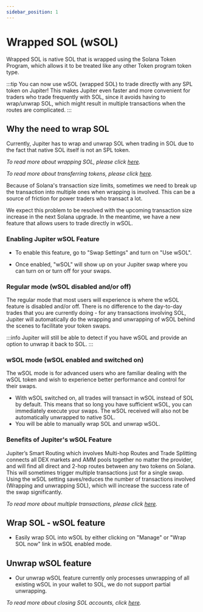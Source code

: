 ```yaml
---
sidebar_position: 1
---
```


# Wrapped SOL (wSOL)

Wrapped SOL is native SOL that is wrapped using the Solana Token Program, which allows it to be treated like any other Token program token type.

:::tip
You can now use wSOL (wrapped SOL) to trade directly with any SPL token on Jupiter!
This makes Jupiter even faster and more convenient for traders who trade frequently with SOL, since it avoids having to wrap/unwrap SOL, which might result in multiple transactions when the routes are complicated.
:::

## Why the need to wrap SOL

Currently, Jupiter has to wrap and unwrap SOL when trading in SOL due to the fact that native SOL itself is not an SPL token. 

*To read more about wrapping SOL, please click [here](https://spl.solana.com/token#wrapping-sol).*

*To read more about transferring tokens, please click [here](https://spl.solana.com/token#transferring-tokens).*

Because of Solana's transaction size limits, sometimes we need to break up the transaction into multiple ones when wrapping is involved. This can be a source of friction for power traders who transact a lot.

We expect this problem to be resolved with the upcoming transaction size increase in the next Solana upgrade. In the meantime, we have a new feature that allows users to trade directly in wSOL. 

### Enabling Jupiter wSOL Feature

- To enable this feature, go to "Swap Settings" and turn on "Use wSOL".

- Once enabled, "wSOL" will show up on your Jupiter swap where you can turn on or turn off for your swaps.

### Regular mode (wSOL disabled and/or off)

The regular mode that most users will experience is where the wSOL feature is disabled and/or off. There is no difference to the day-to-day trades that you are currently doing - for any transactions involving SOL, Jupiter will automatically do the wrapping and unwrapping of wSOL behind the scenes to facilitate your token swaps.

:::info
Jupiter will still be able to detect if you have wSOL and provide an option to unwrap it back to SOL.
:::

### wSOL mode (wSOL enabled and switched on)

The wSOL mode is for advanced users who are familiar dealing with the wSOL token and wish to experience better performance and control for their swaps.

- With wSOL switched on, all trades will transact in wSOL instead of SOL by default. This means that so long you have sufficient wSOL, you can immediately execute your swaps. The wSOL received will also not be automatically unwrapped to native SOL.
- You will be able to manually wrap SOL and unwrap wSOL.

### Benefits of Jupiter's wSOL Feature

Jupiter’s Smart Routing which involves Multi-hop Routes and Trade Splitting connects all DEX markets and AMM pools together no matter the provider, and will find all direct and 2-hop routes between any two tokens on Solana. This will sometimes trigger multiple transactions just for a single swap. Using the wSOL setting saves/reduces the number of transactions involved (Wrapping and unwrapping SOL), which will increase the success rate of the swap significantly.

*To read more about multiple transactions, please click [here](/multiple-transaction).*

## Wrap SOL - wSOL feature

- Easily wrap SOL into wSOL by either clicking on "Manage" or "Wrap SOL now" link in wSOL enabled mode.

## Unwrap wSOL feature

- Our unwrap wSOL feature currently only processes unwrapping of all existing wSOL in your wallet to SOL, we do not support partial unwrapping. 

*To read more about closing SOL accounts, click [here](https://spl.solana.com/token#closing-accounts).*